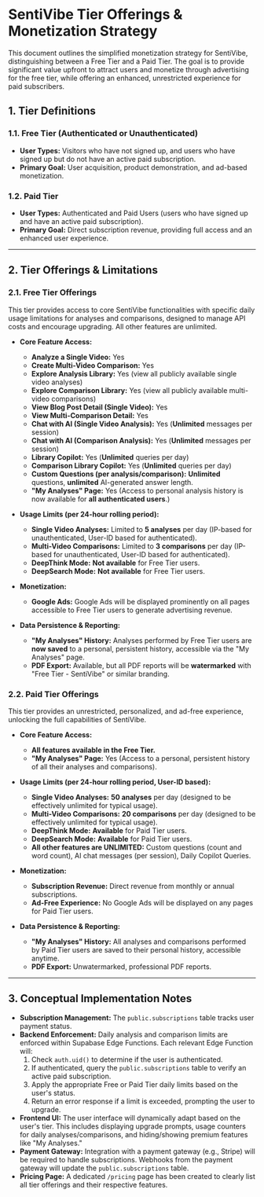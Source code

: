 # SentiVibe Tier Offerings & Monetization Strategy

This document outlines the simplified monetization strategy for SentiVibe, distinguishing between a Free Tier and a Paid Tier. The goal is to provide significant value upfront to attract users and monetize through advertising for the free tier, while offering an enhanced, unrestricted experience for paid subscribers.

## 1. Tier Definitions

### 1.1. Free Tier (Authenticated or Unauthenticated)
*   **User Types:** Visitors who have not signed up, and users who have signed up but do not have an active paid subscription.
*   **Primary Goal:** User acquisition, product demonstration, and ad-based monetization.

### 1.2. Paid Tier
*   **User Types:** Authenticated and Paid Users (users who have signed up and have an active paid subscription).
*   **Primary Goal:** Direct subscription revenue, providing full access and an enhanced user experience.

---

## 2. Tier Offerings & Limitations

### 2.1. Free Tier Offerings

This tier provides access to core SentiVibe functionalities with specific daily usage limitations for analyses and comparisons, designed to manage API costs and encourage upgrading. All other features are unlimited.

*   **Core Feature Access:**
    *   **Analyze a Single Video:** Yes
    *   **Create Multi-Video Comparison:** Yes
    *   **Explore Analysis Library:** Yes (view all publicly available single video analyses)
    *   **Explore Comparison Library:** Yes (view all publicly available multi-video comparisons)
    *   **View Blog Post Detail (Single Video):** Yes
    *   **View Multi-Comparison Detail:** Yes
    *   **Chat with AI (Single Video Analysis):** Yes (**Unlimited** messages per session)
    *   **Chat with AI (Comparison Analysis):** Yes (**Unlimited** messages per session)
    *   **Library Copilot:** Yes (**Unlimited** queries per day)
    *   **Comparison Library Copilot:** Yes (**Unlimited** queries per day)
    *   **Custom Questions (per analysis/comparison):** **Unlimited** questions, **unlimited** AI-generated answer length.
    *   **"My Analyses" Page:** Yes (Access to personal analysis history is now available for **all authenticated users**.)

*   **Usage Limits (per 24-hour rolling period):**
    *   **Single Video Analyses:** Limited to **5 analyses** per day (IP-based for unauthenticated, User-ID based for authenticated).
    *   **Multi-Video Comparisons:** Limited to **3 comparisons** per day (IP-based for unauthenticated, User-ID based for authenticated).
    *   **DeepThink Mode:** **Not available** for Free Tier users.
    *   **DeepSearch Mode:** **Not available** for Free Tier users.

*   **Monetization:**
    *   **Google Ads:** Google Ads will be displayed prominently on all pages accessible to Free Tier users to generate advertising revenue.

*   **Data Persistence & Reporting:**
    *   **"My Analyses" History:** Analyses performed by Free Tier users are **now saved** to a personal, persistent history, accessible via the "My Analyses" page.
    *   **PDF Export:** Available, but all PDF reports will be **watermarked** with "Free Tier - SentiVibe" or similar branding.

### 2.2. Paid Tier Offerings

This tier provides an unrestricted, personalized, and ad-free experience, unlocking the full capabilities of SentiVibe.

*   **Core Feature Access:**
    *   **All features available in the Free Tier.**
    *   **"My Analyses" Page:** Yes (Access to a personal, persistent history of all their analyses and comparisons).

*   **Usage Limits (per 24-hour rolling period, User-ID based):**
    *   **Single Video Analyses:** **50 analyses** per day (designed to be effectively unlimited for typical usage).
    *   **Multi-Video Comparisons:** **20 comparisons** per day (designed to be effectively unlimited for typical usage).
    *   **DeepThink Mode:** **Available** for Paid Tier users.
    *   **DeepSearch Mode:** **Available** for Paid Tier users.
    *   **All other features are UNLIMITED:** Custom questions (count and word count), AI chat messages (per session), Daily Copilot Queries.

*   **Monetization:**
    *   **Subscription Revenue:** Direct revenue from monthly or annual subscriptions.
    *   **Ad-Free Experience:** No Google Ads will be displayed on any pages for Paid Tier users.

*   **Data Persistence & Reporting:**
    *   **"My Analyses" History:** All analyses and comparisons performed by Paid Tier users are saved to their personal history, accessible anytime.
    *   **PDF Export:** Unwatermarked, professional PDF reports.

---

## 3. Conceptual Implementation Notes

*   **Subscription Management:** The `public.subscriptions` table tracks user payment status.
*   **Backend Enforcement:** Daily analysis and comparison limits are enforced within Supabase Edge Functions. Each relevant Edge Function will:
    1.  Check `auth.uid()` to determine if the user is authenticated.
    2.  If authenticated, query the `public.subscriptions` table to verify an active paid subscription.
    3.  Apply the appropriate Free or Paid Tier daily limits based on the user's status.
    4.  Return an error response if a limit is exceeded, prompting the user to upgrade.
*   **Frontend UI:** The user interface will dynamically adapt based on the user's tier. This includes displaying upgrade prompts, usage counters for daily analyses/comparisons, and hiding/showing premium features like "My Analyses."
*   **Payment Gateway:** Integration with a payment gateway (e.g., Stripe) will be required to handle subscriptions. Webhooks from the payment gateway will update the `public.subscriptions` table.
*   **Pricing Page:** A dedicated `/pricing` page has been created to clearly list all tier offerings and their respective features.